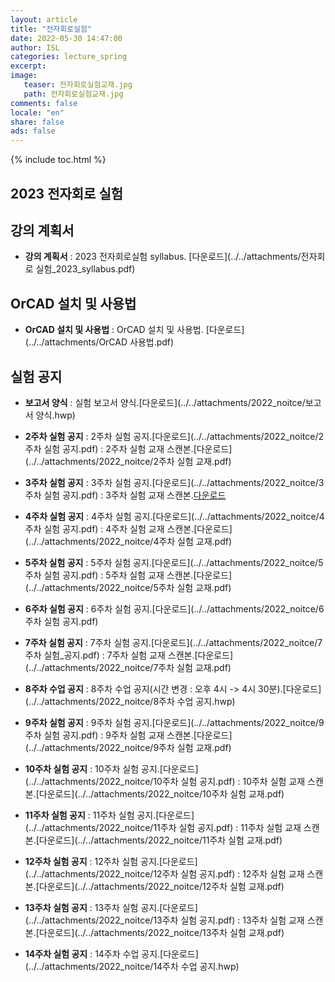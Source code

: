 ```yaml
---
layout: article
title: "전자회로실험"
date: 2022-05-30 14:47:00
author: ISL
categories: lecture_spring
excerpt: 
image:
   teaser: 전자회로실험교재.jpg
   path: 전자회로실험교재.jpg
comments: false
locale: "en"
share: false
ads: false
--- 
```


{% include toc.html %}

<!--예시-->
## 2023 전자회로 실험


## 강의 계획서
* **강의 계획서** 
: 2023 전자회로실험 syllabus.
[다운로드](../../attachments/전자회로 실험_2023_syllabus.pdf)

## OrCAD 설치 및 사용법
* **OrCAD 설치 및 사용법** 
: OrCAD 설치 및 사용법.
[다운로드](../../attachments/OrCAD 사용법.pdf)

<!--
## 프로젝트 공지
* **프로젝트 공지**
: 2023 프로젝트 설계 공지.
[다운로드](../../attachments/2022_noitce/설계공지_2022.hwp)
-->

## 실험 공지
* **보고서 양식**
: 실험 보고서 양식.[다운로드](../../attachments/2022_noitce/보고서 양식.hwp)

* **2주차 실험 공지**
: 2주차 실험 공지.[다운로드](../../attachments/2022_noitce/2주차 실험 공지.pdf)
: 2주차 실험 교재 스캔본.[다운로드](../../attachments/2022_noitce/2주차 실험 교재.pdf)

* **3주차 실험 공지**
: 3주차 실험 공지.[다운로드](../../attachments/2022_noitce/3주차 실험 공지.pdf)
: 3주차 실험 교재 스캔본.[다운로드](../../attachments/2022_noitce/실험2_책.PDF)

* **4주차 실험 공지**
: 4주차 실험 공지.[다운로드](../../attachments/2022_noitce/4주차 실험 공지.pdf)
: 4주차 실험 교재 스캔본.[다운로드](../../attachments/2022_noitce/4주차 실험 교재.pdf)

* **5주차 실험 공지**
: 5주차 실험 공지.[다운로드](../../attachments/2022_noitce/5주차 실험 공지.pdf)
: 5주차 실험 교재 스캔본.[다운로드](../../attachments/2022_noitce/5주차 실험 교재.pdf)

* **6주차 실험 공지**
: 6주차 실험 공지.[다운로드](../../attachments/2022_noitce/6주차 실험 공지.pdf)

* **7주차 실험 공지**
: 7주차 실험 공지.[다운로드](../../attachments/2022_noitce/7주차 실험_공지.pdf)
: 7주차 실험 교재 스캔본.[다운로드](../../attachments/2022_noitce/7주차 실험 교재.pdf)

* **8주차 수업 공지**
: 8주차 수업 공지(시간 변경 : 오후 4시 -> 4시 30분).[다운로드](../../attachments/2022_noitce/8주차 수업 공지.hwp)

* **9주차 실험 공지**
: 9주차 실험 공지.[다운로드](../../attachments/2022_noitce/9주차 실험 공지.pdf)
: 9주차 실험 교재 스캔본.[다운로드](../../attachments/2022_noitce/9주차 실험 교재.pdf)

* **10주차 실험 공지**
: 10주차 실험 공지.[다운로드](../../attachments/2022_noitce/10주차 실험 공지.pdf)
: 10주차 실험 교재 스캔본.[다운로드](../../attachments/2022_noitce/10주차 실험 교재.pdf)

* **11주차 실험 공지**
: 11주차 실험 공지.[다운로드](../../attachments/2022_noitce/11주차 실험 공지.pdf)
: 11주차 실험 교재 스캔본.[다운로드](../../attachments/2022_noitce/11주차 실험 교재.pdf)

* **12주차 실험 공지**
: 12주차 실험 공지.[다운로드](../../attachments/2022_noitce/12주차 실험 공지.pdf)
: 12주차 실험 교재 스캔본.[다운로드](../../attachments/2022_noitce/12주차 실험 교재.pdf)

* **13주차 실험 공지**
: 13주차 실험 공지.[다운로드](../../attachments/2022_noitce/13주차 실험 공지.pdf)
: 13주차 실험 교재 스캔본.[다운로드](../../attachments/2022_noitce/13주차 실험 교재.pdf)

* **14주차 실험 공지**
: 14주차 수업 공지.[다운로드](../../attachments/2022_noitce/14주차 수업 공지.hwp)